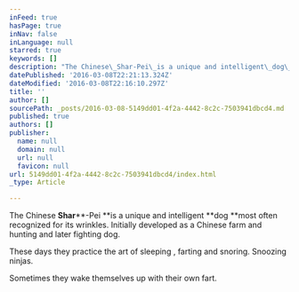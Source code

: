 ```yaml
---
inFeed: true
hasPage: true
inNav: false
inLanguage: null
starred: true
keywords: []
description: "The Chinese\_Shar-Pei\_is a unique and intelligent\_dog\_most often recognized for its wrinkles. Initially developed as a Chinese farm and hunting and later fighting\_dog"
datePublished: '2016-03-08T22:21:13.324Z'
dateModified: '2016-03-08T22:16:10.297Z'
title: ''
author: []
sourcePath: _posts/2016-03-08-5149dd01-4f2a-4442-8c2c-7503941dbcd4.md
published: true
authors: []
publisher:
  name: null
  domain: null
  url: null
  favicon: null
url: 5149dd01-4f2a-4442-8c2c-7503941dbcd4/index.html
_type: Article

---
```

The Chinese **Shar****-Pei **is a unique and intelligent **dog **most often recognized for its wrinkles. Initially developed as a Chinese farm and hunting and later fighting dog. 

These days they practice the art of sleeping ,  farting and snoring.  Snoozing ninjas. 

Sometimes they wake themselves up with their own fart.